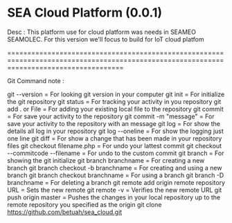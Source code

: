 <h1>SEA Cloud Platform (0.0.1)</h1>

Desc : This platform use for cloud platform was needs in SEAMEO SEAMOLEC. For this version we'll focus to build for IoT cloud platfom



=========================================================================================================================================

Git Command note :

git --version = For looking git version in your computer
git init = For initialize the git repository
git status = For tracking your activity in you repository
git add . or File = For adding your existing local file to the repository
git commit = For save your activity to the repository git commit -m "message" = For save your activity to the repository with an message
git log = For show the details all log in your repository
git log --oneline = For show the logging just one line
git diff = For show a change that has been made in your repository files
git checkout filename.php = For undo your lattest commit
git checkout --commitcode --filename = For undo to the custom commit
git branch = For showing the git initialize
git branch branchname = For creating a new branch
git branch checkout -b branchname = For creating and using a new branch
git branch checkout branchname = For using a branch
git branch -D branchname = For deleting a branch
git remote add origin remote repository URL = Sets the new remote
git remote -v = Verifies the new remote URL
git push origin master = Pushes the changes in your local repository up to the remote repository you specified as the origin
git clone https://github.com/betuah/sea_cloud.git